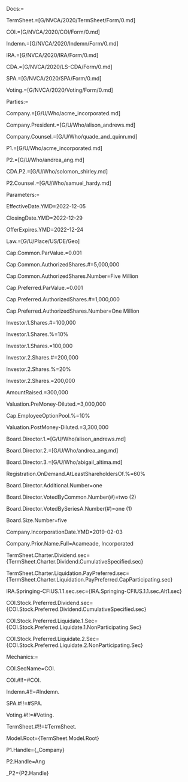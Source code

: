 
Docs:=

TermSheet.=[G/NVCA/2020/TermSheet/Form/0.md]

COI.=[G/NVCA/2020/COI/Form/0.md]

Indemn.=[G/NVCA/2020/Indemn/Form/0.md]

IRA.=[G/NVCA/2020/IRA/Form/0.md]

CDA.=[G/NVCA/2020/LS-CDA/Form/0.md]

SPA.=[G/NVCA/2020/SPA/Form/0.md]

Voting.=[G/NVCA/2020/Voting/Form/0.md]

Parties:=

Company.=[G/U/Who/acme_incorporated.md]

Company.President.=[G/U/Who/alison_andrews.md]

Company.Counsel.=[G/U/Who/quade_and_quinn.md]

P1.=[G/U/Who/acme_incorporated.md]

P2.=[G/U/Who/andrea_ang.md]

CDA.P2.=[G/U/Who/solomon_shirley.md]

P2.Counsel.=[G/U/Who/samuel_hardy.md]

Parameters:=

EffectiveDate.YMD=2022-12-05

ClosingDate.YMD=2022-12-29

OfferExpires.YMD=2022-12-24

Law.=[G/U/Place/US/DE/Geo]

Cap.Common.ParValue.$=$0.001

Cap.Common.AuthorizedShares.#=5,000,000

Cap.Common.AuthorizedShares.Number=Five Million

Cap.Preferred.ParValue.$=$0.001

Cap.Preferred.AuthorizedShares.#=1,000,000

Cap.Preferred.AuthorizedShares.Number=One Million

Investor.1.Shares.#=100,000

Investor.1.Shares.%=10%

Investor.1.Shares.$=$100,000

Investor.2.Shares.#=200,000

Investor.2.Shares.%=20%

Investor.2.Shares.$=$200,000

AmountRaised.$=$300,000

Valuation.PreMoney-Diluted.$=$3,000,000

Cap.EmployeeOptionPool.%=10%

Valuation.PostMoney-Diluted.$=$3,300,000

Board.Director.1.=[G/U/Who/alison_andrews.md]

Board.Director.2.=[G/U/Who/andrea_ang.md]

Board.Director.3.=[G/U/Who/abigail_altima.md]

Registration.OnDemand.AtLeastShareholdersOf.%=60%

Board.Director.Additional.Number=one

Board.Director.VotedByCommon.Number(#)=two (2)

Board.Director.VotedBySeriesA.Number(#)=one (1)

Board.Size.Number=five

Company.IncorporationDate.YMD=2019-02-03

Company.Prior.Name.Full=Acameade, Incorporated

TermSheet.Charter.Dividend.sec={TermSheet.Charter.Dividend.CumulativeSpecified.sec}

TermSheet.Charter.Liquidation.PayPreferred.sec={TermSheet.Charter.Liquidation.PayPreferred.CapParticipating.sec}

IRA.Springing-CFIUS.1.1.sec.sec={IRA.Springing-CFIUS.1.1.sec.Alt1.sec}
  
COI.Stock.Preferred.Dividend.sec={COI.Stock.Preferred.Dividend.CumulativeSpecified.sec}

COI.Stock.Preferred.Liquidate.1.Sec={COI.Stock.Preferred.Liquidate.1.NonParticipating.Sec}

COI.Stock.Preferred.Liquidate.2.Sec={COI.Stock.Preferred.Liquidate.2.NonParticipating.Sec}

Mechanics:=

COI.SecName=COI.

COI.#!!=#COI.

Indemn.#!!=#Indemn.

SPA.#!!=#SPA.

Voting.#!!=#Voting.

TermSheet.#!!=#TermSheet.

Model.Root={TermSheet.Model.Root}

P1.Handle={_Company}

P2.Handle=Ang

_P2={P2.Handle}
